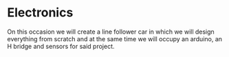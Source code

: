 # Electronics
On this occasion we will create a line follower car in which we will design everything from scratch and at the same time we will occupy an arduino, an H bridge and sensors for said project.
